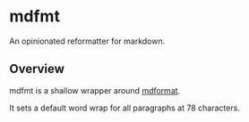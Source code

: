 # mdfmt

An opinionated reformatter for markdown.

## Overview

mdfmt is a shallow wrapper around
[mdformat](https://github.com/executablebooks/mdformat).

It sets a default word wrap for all paragraphs at 78 characters.
